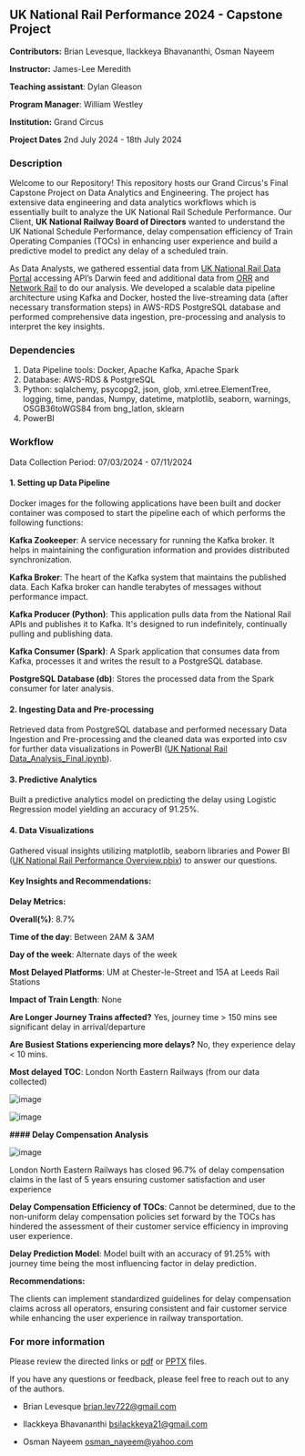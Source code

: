 ## UK National Rail Performance 2024 - Capstone Project

**Contributors:** Brian Levesque, Ilackkeya Bhavananthi, Osman Nayeem

**Instructor:** James-Lee Meredith

**Teaching assistant**: Dylan Gleason 

**Program Manager**: William Westley

**Institution:** Grand Circus

**Project Dates** 2nd July 2024 - 18th July 2024

### Description

Welcome to our Repository! This repository hosts our Grand Circus's Final Capstone Project on Data Analytics and Engineering. The project has extensive data engineering and data analytics workflows which is essentially built to analyze the UK National Rail Schedule Performance. Our Client, **UK National Railway Board of Directors** wanted to understand the UK National Schedule Performance, delay compensation efficiency of Train Operating Companies (TOCs) in enhancing user experience and build a predictive model to predict any delay of a scheduled train.

As Data Analysts, we gathered essential data from [UK National Rail Data Portal](https://opendata.nationalrail.co.uk/) accessing API’s Darwin feed and additional data from [ORR](https://dataportal.orr.gov.uk/) and [Network Rail](https://www.networkrail.co.uk/) to do our analysis. We developed a scalable data pipeline architecture using Kafka and Docker, hosted the live-streaming data (after necessary transformation steps) in AWS-RDS PostgreSQL database and performed comprehensive data ingestion, pre-processing and analysis to interpret the key insights.

### Dependencies

1. Data Pipeline tools: Docker, Apache Kafka, Apache Spark
2. Database: AWS-RDS & PostgreSQL
3. Python: sqlalchemy, psycopg2, json, glob, xml.etree.ElementTree, logging, time, pandas, Numpy, datetime, matplotlib, seaborn, warnings, OSGB36toWGS84 from bng_latlon, sklearn
4. PowerBI

### Workflow

Data Collection Period: 07/03/2024 - 07/11/2024

#### 1. **Setting up Data Pipeline**

Docker images for the following applications have been built and docker container was composed to start the pipeline each of which performs the following functions:

**Kafka Zookeeper**: A service necessary for running the Kafka broker. It helps in maintaining the configuration information and provides distributed synchronization.

**Kafka Broker**: The heart of the Kafka system that maintains the published data. Each Kafka broker can handle terabytes of messages without performance impact.

**Kafka Producer (Python)**: This application pulls data from the National Rail APIs and publishes it to Kafka. It's designed to run indefinitely, continually pulling and publishing data.

**Kafka Consumer (Spark)**: A Spark application that consumes data from Kafka, processes it and writes the result to a PostgreSQL database.

**PostgreSQL Database (db)**: Stores the processed data from the Spark consumer for later analysis.

#### 2. **Ingesting Data and Pre-processing**

Retrieved data from PostgreSQL database and performed necessary Data Ingestion and Pre-processing and the cleaned data was exported into csv for further data visualizations in PowerBI ([UK National Rail Data_Analysis_Final.ipynb](https://github.com/BrianLevesque/GC_CapstoneProject/blob/feature-ilackkeya/UK%20National%20Rail%20Data_Analysis_Final.ipynb)).

#### 3. **Predictive Analytics**

Built a predictive analytics model on predicting the delay using Logistic Regression model yielding an accuracy of 91.25%.  

#### 4. **Data Visualizations**

Gathered visual insights utilizing matplotlib, seaborn libraries and Power BI ([UK National Rail Performance Overview.pbix](https://github.com/BrianLevesque/GC_CapstoneProject/blob/feature-ilackkeya/UK%20National%20Rail%20Performance%20Overview.pbix)) to answer our questions. 


#### Key Insights and Recommendations:

**Delay Metrics:**

**Overall(%)**: 8.7%

**Time of the day**: Between 2AM & 3AM

**Day of the week**: Alternate days of the week

**Most Delayed Platforms**: UM at Chester-le-Street and 15A at Leeds Rail Stations

**Impact of Train Length**: None

**Are Longer Journey Trains affected?** Yes, journey time > 150 mins see significant delay in arrival/departure

**Are Busiest Stations experiencing more delays?** No, they experience delay < 10 mins.

**Most delayed TOC**: London North Eastern Railways (from our data collected)

![image](https://github.com/user-attachments/assets/2f2be32f-5af5-4749-9bdd-86ae76bc721f)

![image](https://github.com/user-attachments/assets/bf016e34-e352-43d2-bad4-c868d4188414)

**#### Delay Compensation Analysis**

![image](https://github.com/user-attachments/assets/143ca8c9-b9ad-4b38-964f-7a2652ea7e2c)

London North Eastern Railways has closed 96.7% of delay compensation claims in the last of 5 years ensuring customer satisfaction and user experience

**Delay Compensation Efficiency of TOCs**: Cannot be determined, due to the non-uniform delay compensation policies set forward by the TOCs has hindered the assessment of their customer service efficiency in improving user experience.

**Delay Prediction Model**: Model built with an accuracy of 91.25% with journey time being the most influencing factor in delay prediction.


**Recommendations:**

The clients can implement standardized guidelines for delay compensation claims across all operators, ensuring consistent and fair customer service while enhancing the user experience in railway transportation.


### For more information

Please review the directed links or [pdf](https://github.com/BrianLevesque/GC_CapstoneProject/blob/feature-ilackkeya/UK%20National%20Rail%20Data_Analysis_Final.pdf) or [PPTX](https://github.com/BrianLevesque/GC_CapstoneProject/blob/feature-ilackkeya/UK%20National%20Rail%20Performance%202024.pptx) files.

If you have any questions or feedback, please feel free to reach out to any of the authors.

- Brian Levesque brian.lev722@gmail.com

- Ilackkeya Bhavananthi bsilackkeya21@gmail.com

- Osman Nayeem osman_nayeem@yahoo.com 


